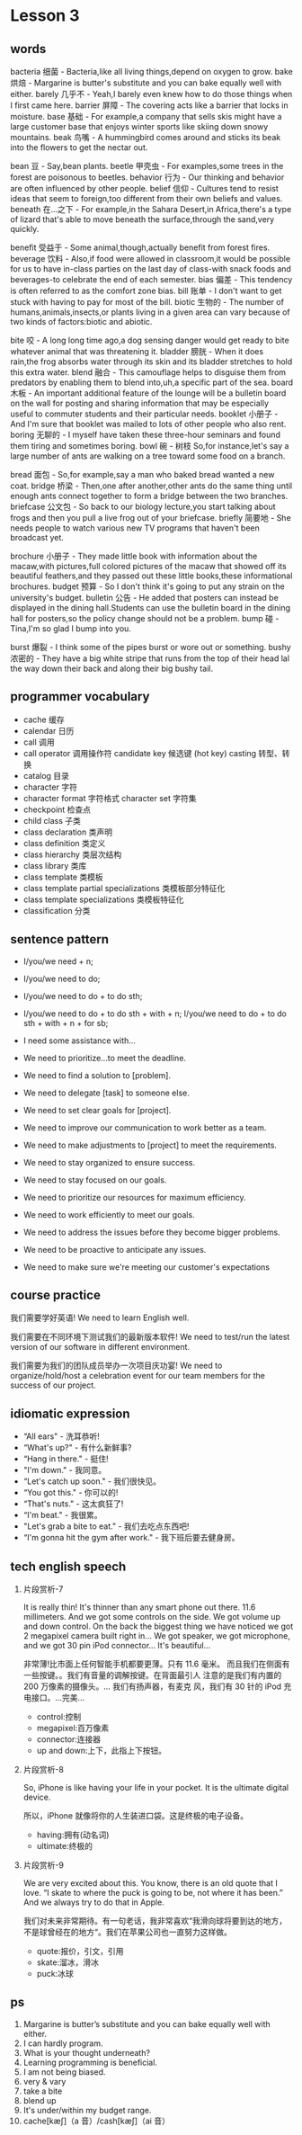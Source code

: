 # Lesson 3

## words

bacteria 细菌 - Bacteria,like all living things,depend on oxygen to grow.
bake 烘焙 - Margarine is butter's substitute and you can bake equally well with either.
barely 几乎不 - Yeah,I barely even knew how to do those things when I first came here.
barrier 屏障 - The covering acts like a barrier that locks in moisture.
base 基础 - For example,a company that sells skis might have a large customer base that enjoys winter sports like skiing down snowy mountains.
beak 鸟嘴 - A hummingbird comes around and sticks its beak into the flowers to get the nectar out.

bean 豆 - Say,bean plants.
beetle 甲壳虫 - For examples,some trees in the forest are poisonous to beetles.
behavior 行为 - Our thinking and behavior are often influenced by other people.
belief 信仰 - Cultures tend to resist ideas that seem to foreign,too different from their own beliefs and values.
beneath 在...之下 - For example,in the Sahara Desert,in Africa,there's a type of lizard that's able to move beneath the surface,through the sand,very quickly.

benefit 受益于 - Some animal,though,actually benefit from forest fires.
beverage 饮料 - Also,if food were allowed in classroom,it would be possible for us to have in-class parties on the last day of class-with snack foods and beverages-to celebrate the end of each semester.
bias 偏差 - This tendency is often referred to as the comfort zone bias.
bill 账单 - I don't want to get stuck with having to pay for most of the bill.
biotic 生物的 - The number of humans,animals,insects,or plants living in a given area can vary because of two kinds of factors:biotic and abiotic.

bite 咬 - A long long time ago,a dog sensing danger would get ready to bite whatever animal that was threatening it.
bladder 膀胱 - When it does rain,the frog absorbs water through its skin and its bladder stretches to hold this extra water.
blend 融合 - This camouflage helps to disguise them from predators by enabling them to blend into,uh,a specific part of the sea.
board 木板 - An important additional feature of the lounge will be a bulletin board on the wall for posting and sharing information that may be especially useful to commuter students and their particular needs.
booklet 小册子 - And I'm sure that booklet was mailed to lots of other people who also rent.
boring 无聊的 - I myself have taken these three-hour seminars and found them tiring and sometimes boring.
bowl 碗 - 树枝 So,for instance,let's say a large number of ants are walking on a tree toward some food on a branch.

bread 面包 - So,for example,say a man who baked bread wanted a new coat.
bridge 桥梁 - Then,one after another,other ants do the same thing until enough ants connect together to form a bridge between the two branches.
briefcase 公文包 - So back to our biology lecture,you start talking about frogs and then you pull a live frog out of your briefcase.
briefly 简要地 - She needs people to watch various new TV programs that haven't been broadcast yet.

brochure 小册子 - They made little book with information about the macaw,with pictures,full colored pictures of the macaw that showed off its beautiful feathers,and they passed out these little books,these informational brochures.
budget 预算 - So I don't think it's going to put any strain on the university's budget.
bulletin 公告 - He added that posters can instead be displayed in the dining hall.Students can use the bulletin board in the dining hall for posters,so the policy change should not be a problem.
bump 碰 - Tina,I'm so glad I bump into you.

burst 爆裂 - I think some of the pipes burst or wore out or something.
bushy 浓密的 - They have a big white stripe that runs from  the top of their head lal the way down their back and along their big bushy tail.

## programmer vocabulary

- cache 缓存
- calendar 日历
- call 调用
- call operator 调用操作符 candidate key 候选键 (hot key) casting 转型、转换
- catalog 目录
- character 字符
- character format 字符格式 character set 字符集
- checkpoint 检查点
- child class 子类
- class declaration 类声明
- class definition 类定义
- class hierarchy 类层次结构
- class library 类库
- class template 类模板
- class template partial specializations 类模板部分特征化
- class template specializations 类模板特征化
- classification 分类

## sentence pattern

- I/you/we need + n;
- I/you/we need to do;
- I/you/we need to do + to do sth;
- I/you/we need to do + to do sth + with + n; I/you/we need to do + to do sth + with + n + for sb;

- I need some assistance with...
- We need to prioritize...to meet the deadline.
- We need to find a solution to [problem].
- We need to delegate [task] to someone else.
- We need to set clear goals for [project].
- We need to improve our communication to work better as a team.
- We need to make adjustments to [project] to meet the requirements.
- We need to stay organized to ensure success.
- We need to stay focused on our goals.
- We need to prioritize our resources for maximum efficiency.
- We need to work efficiently to meet our goals.
- We need to address the issues before they become bigger problems.
- We need to be proactive to anticipate any issues.
- We need to make sure we're meeting our customer's expectations

## course practice

我们需要学好英语!
We need to learn English well.

我们需要在不同环境下测试我们的最新版本软件!
We need to test/run the latest version of our software in different environment.

我们需要为我们的团队成员举办一次项目庆功宴!
We need to organize/hold/host a celebration event for our team members for the success of our project.

## idiomatic expression

- “All ears" - 洗耳恭听!
- “What's up?" - 有什么新鲜事?
- “Hang in there." - 挺住!
- "I'm down." - 我同意。
- “Let's catch up soon." - 我们很快⻅。
- “You got this." - 你可以的!
- “That's nuts." - 这太疯狂了!
- “I'm beat." - 我很累。
- "Let's grab a bite to eat." - 我们去吃点东⻄吧!
- “I'm gonna hit the gym after work." - 我下班后要去健身房。

## tech english speech

1. 片段赏析-7

   It is really thin! It's thinner than any smart phone out there.
   11.6 millimeters. And we got some controls on the side. We got volume up and down control. On the back the biggest thing we have noticed we got 2 megapixel camera built right in... We got speaker, we got microphone, and we got 30 pin iPod connector... It's beautiful...

   非常薄!比市面上任何智能手机都要更薄。只有 11.6 毫米。 而且我们在侧面有一些按键。。我们有音量的调解按键。在背面最引人 注意的是我们有内置的 200 万像素的摄像头。... 我们有扬声器，有麦克 ⻛，我们有 30 针的 iPod 充电接口。...完美...

   - control:控制
   - megapixel:百万像素
   - connector:连接器
   - up and down:上下，此指上下按钮。

2. 片段赏析-8

   So, iPhone is like having your life in your pocket. It is the ultimate digital device.

   所以，iPhone 就像将你的人生装进口袋。这是终极的电子设备。

   - having:拥有(动名词)
   - ultimate:终极的

3. 片段赏析-9

   We are very excited about this. You know, there is an old quote that I love. “I skate to where the puck is going to be, not where it has been.” And we always try to do that in Apple.

   我们对未来非常期待。有一句老话，我非常喜欢“我滑向球将要到达的地方，不是球曾经在的地方“。我们在苹果公司也一直努力这样做。

   - quote:报价，引文，引用
   - skate:溜冰，滑冰
   - puck:冰球

## ps

1. Margarine is butter’s substitute and you can bake equally well with either.
2. I can hardly program.
3. What is your thought underneath?
4. Learning programming is beneficial.
5. I am not being biased.
6. very & vary
7. take a bite
8. blend up
9. It's under/within my budget range.
10. cache[kæʃ]（a 音）/cash[kæʃ]（ai 音）
